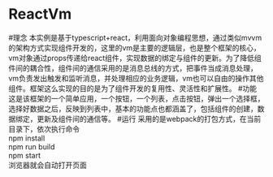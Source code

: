 ReactVm
===
#理念
本实例是基于typescript+react，利用面向对象编程思想，通过类似mvvm的架构方式实现组件开发的，这里的vm是主要的逻辑层，也是整个框架的核心，vm对象通过props传递给react组件，实现数据的绑定与组件的更新。为了降低组件间的耦合性，组件间的通信采用的是消息总线的方式，把事件当成消息处理，vm负责发出触发和监听消息，并处理相应的业务逻辑，vm也可以自由的操作其他组件。框架这么实现的目的是为了组件开发的复用性、灵活性和扩展性。
#功能
这是该框架的一个简单应用，一个按钮，一个列表，点击按钮，弹出一个选择框，选择好数据之后，反映到列表中，基本的功能点也都涵盖了，包括组件的创建，数据绑定，更新及组件间的通信等。
#运行
采用的是webpack的打包方式，在当前目录下，依次执行命令<br>
npm install<br>
npm run build<br>
npm start<br>
浏览器就会自动打开页面
